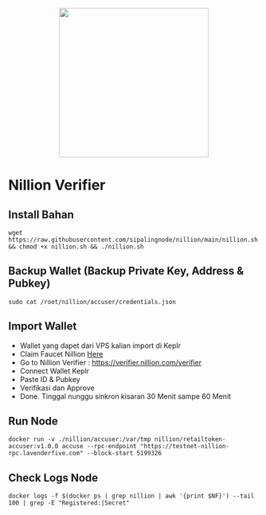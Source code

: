 <p align="center">
  <img height="300" height="auto" src="https://user-images.githubusercontent.com/109174478/209359981-dc19b4bf-854d-4a2a-b803-2547a7fa43f2.jpg">
</p>

# Nillion Verifier
## Install Bahan
```
wget https://raw.githubusercontent.com/sipalingnode/nillion/main/nillion.sh && chmod +x nillion.sh && ./nillion.sh
```
## Backup Wallet (Backup Private Key, Address & Pubkey)
```
sudo cat /root/nillion/accuser/credentials.json
```
## Import Wallet
- Wallet yang dapet dari VPS kalian import di Keplr
- Claim Faucet Nillion [Here](https://faucet.testnet.nillion.com/)
- Go to Nillion Verifier : https://verifier.nillion.com/verifier
- Connect Wallet Keplr
- Paste ID & Pubkey
- Verifikasi dan Approve
- Done. Tinggal nunggu sinkron kisaran 30 Menit sampe 60 Menit
## Run Node
```
docker run -v ./nillion/accuser:/var/tmp nillion/retailtoken-accuser:v1.0.0 accuse --rpc-endpoint "https://testnet-nillion-rpc.lavenderfive.com" --block-start 5199326
```
## Check Logs Node
```
docker logs -f $(docker ps | grep nillion | awk '{print $NF}') --tail 100 | grep -E "Registered:|Secret"
```
